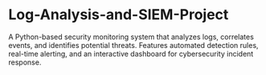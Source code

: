 # Log-Analysis-and-SIEM-Project
A Python-based security monitoring system that analyzes logs, correlates events, and identifies potential threats. Features automated detection rules, real-time alerting, and an interactive dashboard for cybersecurity incident response.
